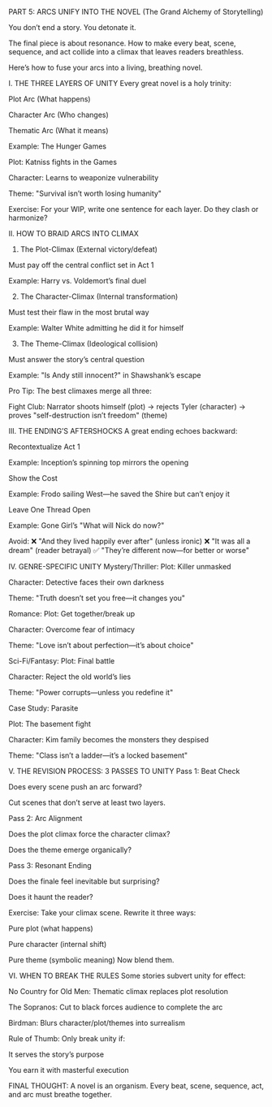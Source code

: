 PART 5: ARCS UNIFY INTO THE NOVEL
(The Grand Alchemy of Storytelling)

You don’t end a story. You detonate it.

The final piece is about resonance. How to make every beat, scene, sequence, and act collide into a climax that leaves readers breathless.

Here’s how to fuse your arcs into a living, breathing novel.

I. THE THREE LAYERS OF UNITY
Every great novel is a holy trinity:

Plot Arc (What happens)

Character Arc (Who changes)

Thematic Arc (What it means)

Example: The Hunger Games

Plot: Katniss fights in the Games

Character: Learns to weaponize vulnerability

Theme: "Survival isn’t worth losing humanity"

Exercise: For your WIP, write one sentence for each layer. Do they clash or harmonize?

II. HOW TO BRAID ARCS INTO CLIMAX
1. The Plot-Climax
(External victory/defeat)

Must pay off the central conflict set in Act 1

Example: Harry vs. Voldemort’s final duel

2. The Character-Climax
(Internal transformation)

Must test their flaw in the most brutal way

Example: Walter White admitting he did it for himself

3. The Theme-Climax
(Ideological collision)

Must answer the story’s central question

Example: "Is Andy still innocent?" in Shawshank’s escape

Pro Tip: The best climaxes merge all three:

Fight Club: Narrator shoots himself (plot) → rejects Tyler (character) → proves "self-destruction isn’t freedom" (theme)

III. THE ENDING’S AFTERSHOCKS
A great ending echoes backward:

Recontextualize Act 1

Example: Inception’s spinning top mirrors the opening

Show the Cost

Example: Frodo sailing West—he saved the Shire but can’t enjoy it

Leave One Thread Open

Example: Gone Girl’s "What will Nick do now?"

Avoid:
❌ "And they lived happily ever after" (unless ironic)
❌ "It was all a dream" (reader betrayal)
✅ "They’re different now—for better or worse"

IV. GENRE-SPECIFIC UNITY
Mystery/Thriller:
Plot: Killer unmasked

Character: Detective faces their own darkness

Theme: "Truth doesn’t set you free—it changes you"

Romance:
Plot: Get together/break up

Character: Overcome fear of intimacy

Theme: "Love isn’t about perfection—it’s about choice"

Sci-Fi/Fantasy:
Plot: Final battle

Character: Reject the old world’s lies

Theme: "Power corrupts—unless you redefine it"

Case Study: Parasite

Plot: The basement fight

Character: Kim family becomes the monsters they despised

Theme: "Class isn’t a ladder—it’s a locked basement"

V. THE REVISION PROCESS: 3 PASSES TO UNITY
Pass 1: Beat Check

Does every scene push an arc forward?

Cut scenes that don’t serve at least two layers.

Pass 2: Arc Alignment

Does the plot climax force the character climax?

Does the theme emerge organically?

Pass 3: Resonant Ending

Does the finale feel inevitable but surprising?

Does it haunt the reader?

Exercise: Take your climax scene. Rewrite it three ways:

Pure plot (what happens)

Pure character (internal shift)

Pure theme (symbolic meaning)
Now blend them.

VI. WHEN TO BREAK THE RULES
Some stories subvert unity for effect:

No Country for Old Men: Thematic climax replaces plot resolution

The Sopranos: Cut to black forces audience to complete the arc

Birdman: Blurs character/plot/themes into surrealism

Rule of Thumb: Only break unity if:

It serves the story’s purpose

You earn it with masterful execution

FINAL THOUGHT:
A novel is an organism. Every beat, scene, sequence, act, and arc must breathe together.
